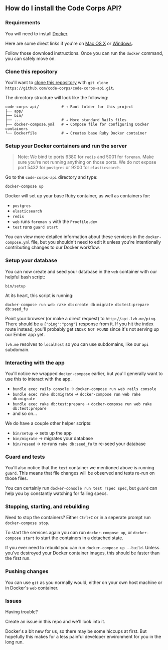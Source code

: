 ## How do I install the Code Corps API?

### Requirements

You will need to install [Docker](https://docs.docker.com/engine/installation/).

Here are some direct links if you're on [Mac OS X](https://docs.docker.com/docker-for-mac/) or [Windows](https://docs.docker.com/docker-for-windows/).

Follow those download instructions. Once you can run the `docker` command, you can safely move on.

### Clone this repository

You'll want to [clone this repository](https://help.github.com/articles/cloning-a-repository/) with `git clone https://github.com/code-corps/code-corps-api.git`.

The directory structure will look like the following:

```shell
code-corps-api/          # → Root folder for this project
├── app/
├── bin/
├── ...                  # → More standard Rails files
├── docker-compose.yml   # → Compose file for configuring Docker containers
└── Dockerfile           # → Creates base Ruby Docker container
```

### Setup your Docker containers and run the server

> Note: We bind to ports 6380 for `redis` and 5001 for `foreman`. Make sure you're not running anything on those ports. We do not expose port 5432 for `postgres` or 9200 for `elasticsearch`.

Go to the `code-corps-api` directory and type:

```shell
docker-compose up
```

Docker will set up your base Ruby container, as well as containers for:

- `postgres`
- `elasticsearch`
- `redis`
- `web` runs `foreman s` with the `Procfile.dev`
- `test` runs `guard start`

You can view more detailed information about these services in the `docker-compose.yml` file, but you shouldn't need to edit it unless you're intentionally contributing changes to our Docker workflow.

### Setup your database

You can now create and seed your database in the `web` container with our helpful bash script:

```shell
bin/setup
```

At its heart, this script is running:

```shell
docker-compose run web rake db:create db:migrate db:test:prepare db:seed_fu
```

Point your browser (or make a direct request) to `http://api.lvh.me/ping`. There should be a `{"ping":"pong"}` response from it. If you hit the index route instead, you'll probably get `INDEX NOT FOUND` since it's not serving up our Ember app yet.

`lvh.me` resolves to `localhost` so you can use subdomains, like our `api` subdomain.

### Interacting with the app

You'll notice we wrapped `docker-compose` earlier, but you'll generally want to use this to interact with the app.

- `bundle exec rails console` → `docker-compose run web rails console`
- `bundle exec rake db:migrate` → `docker-compose run web rake db:migrate`
- `bundle exec rake db:test:prepare` → `docker-compose run web rake db:test:prepare`
- and so on...

We do have a couple other helper scripts:

- `bin/setup` → sets up the app
- `bin/migrate` → migrates your database
- `bin/reseed` → re-runs `rake db:seed_fu` to re-seed your database

### Guard and tests

You'll also notice that the `test` container we mentioned above is running `guard`. This means that file changes will be observed and tests re-run on those files.

You can certainly run `docker-console run test rspec spec`, but `guard` can help you by constantly watching for failing specs.

### Stopping, starting, and rebuilding

Need to stop the containers? Either `Ctrl+C` or in a seperate prompt run `docker-compose stop`.

To start the services again you can run `docker-compose up`, or `docker-compose start` to start the containers in a detached state.

If you ever need to rebuild you can run `docker-compose up --build`. Unless you've destroyed your Docker container images, this should be faster than the first run.

### Pushing changes

You can use `git` as you normally would, either on your own host machine or in Docker's `web` container.

### Issues

Having trouble?

Create an issue in this repo and we'll look into it.

Docker's a bit new for us, so there may be some hiccups at first. But hopefully this makes for a less painful developer environment for you in the long run.
